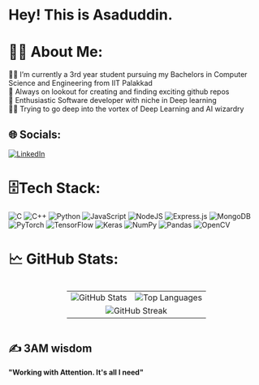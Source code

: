 # Hey! This is Asaduddin.

# 🧑‍💻 About Me:
👨‍🎓 I’m currently a 3rd year student pursuing my Bachelors in Computer Science and Engineering from IIT Palakkad<br>🔭 Always on lookout for creating and finding exciting github repos<br>👯 Enthusiastic Software developer with niche in Deep learning<br> 🤹‍♂️ Trying to go deep into the vortex of Deep Learning and AI wizardry


## 🌐 Socials:
[![LinkedIn](https://img.shields.io/badge/LinkedIn-%230077B5.svg?logo=linkedin&logoColor=white)](https://linkedin.com/in/909ahmed) 

# 🗄️Tech Stack:
![C](https://img.shields.io/badge/c-%2300599C.svg?style=plastic&logo=c&logoColor=white) ![C++](https://img.shields.io/badge/c++-%2300599C.svg?style=plastic&logo=c%2B%2B&logoColor=white) ![Python](https://img.shields.io/badge/python-3670A0?style=plastic&logo=python&logoColor=ffdd54) ![JavaScript](https://img.shields.io/badge/javascript-%23323330.svg?style=plastic&logo=javascript&logoColor=%23F7DF1E) ![NodeJS](https://img.shields.io/badge/node.js-6DA55F?style=plastic&logo=node.js&logoColor=white) ![Express.js](https://img.shields.io/badge/express.js-%23404d59.svg?style=plastic&logo=express&logoColor=%2361DAFB)  ![MongoDB](https://img.shields.io/badge/MongoDB-%234ea94b.svg?style=plastic&logo=mongodb&logoColor=white) ![PyTorch](https://img.shields.io/badge/PyTorch-%23EE4C2C.svg?style=plastic&logo=PyTorch&logoColor=white) ![TensorFlow](https://img.shields.io/badge/TensorFlow-%23FF6F00.svg?style=plastic&logo=TensorFlow&logoColor=white) ![Keras](https://img.shields.io/badge/Keras-%23D00000.svg?style=plastic&logo=Keras&logoColor=white) ![NumPy](https://img.shields.io/badge/numpy-%23013243.svg?style=plastic&logo=numpy&logoColor=white) ![Pandas](https://img.shields.io/badge/pandas-%23150458.svg?style=plastic&logo=pandas&logoColor=white) ![OpenCV](https://img.shields.io/badge/opencv-%23white.svg?style=plastic&logo=opencv&logoColor=white) 

# 🗠 GitHub Stats:
<div style="display: flex; justify-content: center;">
  <table style="border-collapse: collapse; width: auto;">
    <tr>
      <td align="left" style="border: none;">
        <img src="https://github-readme-stats.vercel.app/api?username=909Ahmed&theme=prussian&hide_border=false&include_all_commits=true&count_private=true" alt="GitHub Stats" />
      </td>
      <td align="right" style="border: none;">
        <img src="https://github-readme-stats.vercel.app/api/top-langs/?username=909Ahmed&theme=prussian&hide_border=false&include_all_commits=true&count_private=true&layout=compact" alt="Top Languages" />
      </td>
    </tr>
    <tr>
      <td colspan="2" align="center" style="border: none;">
        <img src="https://github-readme-streak-stats.herokuapp.com/?user=909Ahmed&theme=prussian&hide_border=false" alt="GitHub Streak" />
      </td>
    </tr>
  </table>
</div>


## ✍ 3AM wisdom
**"Working with Attention. It's all I need"**
